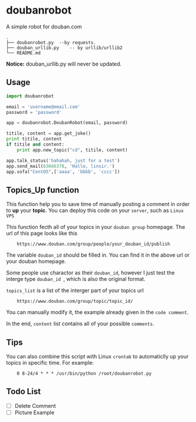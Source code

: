 # doubanrobot

A simple robot for douban.com

    .
    ├── doubanrobot.py  --by requests.
    ├── douban_urllib.py	-- by urllib/urllib2
    └── README.md

**Notice:** douban_urllib.py will never be updated.

## Usage

``` python
import doubanrobot

email = 'username@email.com'
password = 'password'

app = doubanrobot.DoubanRobot(email, password)

titile, content = app.get_joke()
print titile, content
if titile and content:
    print app.new_topic("cd", titile, content)

app.talk_status('hahahah, just for a test')
app.send_mail(63666378, 'Hallo, linsir.')
app.sofa("CentOS",['aaaa', 'bbbb', 'cccc'])
```

## Topics_Up function

This function help you to save time of manually posting a comment in order to **up** your **topic**. You can deploy this code on your `server`, such as `Linux VPS`

This function fecth all of your topics in your `douban group` homepage. The url of this page looks like this 

```
	https://www.douban.com/group/people/your_douban_id/publish
```

The variable `douban_id` should be filled in. You can find it in the above url or your douban homepage. 

Some people use charactor as their `douban_id`, however I just test the interge type `douban_id `, which is also the original format.


`topics_list` is a list of the interger part of your topics url 

```
	https://www.douban.com/group/topic/topic_id/
```

You can manually modify it, the example already given in the `code comment`.

In the end, `content` list contains all of your possible `comments`.

## Tips

You can also combine this script with Linux `crontab` to automaticlly up your topics in specific time. For example:

```
	0 8-24/4 * * * /usr/bin/python /root/doubanrobot.py
```

## Todo List

- [ ] Delete Comment
- [ ] Picture Example
